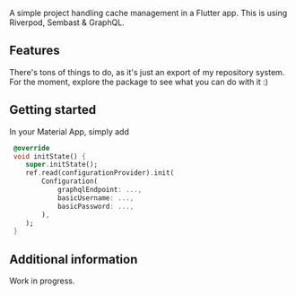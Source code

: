 <!--
This README describes the package. If you publish this package to pub.dev,
this README's contents appear on the landing page for your package.

For information about how to write a good package README, see the guide for
[writing package pages](https://dart.dev/guides/libraries/writing-package-pages).

For general information about developing packages, see the Dart guide for
[creating packages](https://dart.dev/guides/libraries/create-library-packages)
and the Flutter guide for
[developing packages and plugins](https://flutter.dev/developing-packages).
-->

A simple project handling cache management in a Flutter app. 
This is using Riverpod, Sembast & GraphQL.

## Features

There's tons of things to do, as it's just an export of my repository system. 
For the moment, explore the package to see what you can do with it :)

## Getting started

In your Material App, simply add 
```dart
 @override
 void initState() {
    super.initState();
    ref.read(configurationProvider).init(
        Configuration(
            graphqlEndpoint: ...,
            basicUsername: ...,
            basicPassword: ...,
        ),
    );
 }
```

## Additional information

Work in progress.
